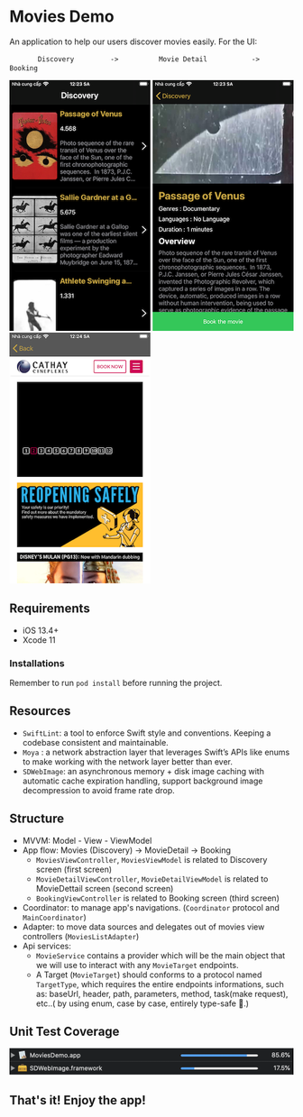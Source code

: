 # Movies Demo

An application to help our users discover movies easily. For the UI:

           Discovery         ->          Movie Detail           ->         Booking 

![](demo_files/Discovery.png)    ![](demo_files/MovieDetail.png)   ![](demo_files/Booking.png)

##  Requirements
- iOS 13.4+
- Xcode 11
### Installations
Remember to run ``` pod install ``` before running the project.

##  Resources
- ``` SwiftLint ```: a tool to enforce Swift style and conventions. Keeping a codebase consistent and maintainable.
- ``` Moya ``` : a network abstraction layer that leverages Swift’s APIs like enums to make working with the network layer better than ever.
- ``` SDWebImage ```: an asynchronous memory + disk image caching with automatic cache expiration handling, support background image decompression to avoid frame rate drop.

##  Structure
- MVVM: Model - View - ViewModel
- App flow: Movies (Discovery) -> MovieDetail -> Booking
   + ```MoviesViewController```, ```MoviesViewModel``` is related to Discovery screen (first screen)
   + ```MovieDetailViewController```, ```MovieDetailViewModel``` is related to MovieDettail screen (second screen)
   + ```BookingViewController``` is related to Booking screen (third screen)
- Coordinator: to manage app's navigations. (``` Coordinator ``` protocol and ``` MainCoordinator ```)
- Adapter: to move data sources and delegates out of movies view controllers (``` MoviesListAdapter ```)
- Api services:
    + ```MovieService``` contains a provider which will be the main object that we will use to interact with any ```MovieTarget``` endpoints.
    + A Target (```MovieTarget```) should conforms to a protocol named ```TargetType```, which requires the entire endpoints informations, such as: baseUrl, header, path, parameters, method, task(make request), etc..( by using enum, case by case, entirely type-safe 🎉.)
    
##  Unit Test Coverage
![](demo_files/Unit_Test_Coverage.png)

## That's it! Enjoy the app!
